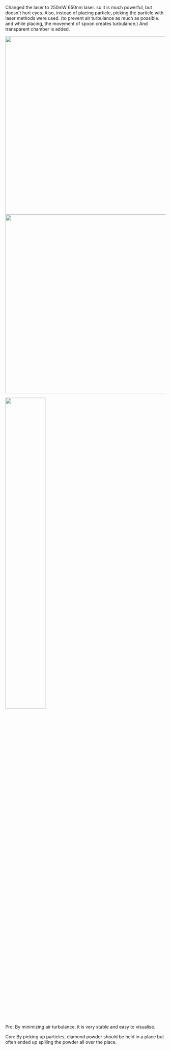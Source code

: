 Changed the laser to 250mW 650nm laser. so it is much powerful, but doesn't hurt eyes.
Also, instead of placing particle, picking the particle with laser methods were used. (to prevent air turbulance as much as possible. and while placing, the movement of spoon creates turbulance.)
And transparent chamber is added.

<img width="560" src="https://github.com/Deckill/OpticalTweezerDemo/blob/main/Project%20Evolution/version%203/PXL_20220317_005810361.MP.jpg?raw=true">

<img width="560" src="https://github.com/Deckill/OpticalTweezerDemo/blob/main/Project%20Evolution/version%203/PXL_20220311_024947191.MP.jpg?raw=true">

[<img src="https://img.youtube.com/vi/k2lR57fg9LA/0.jpg" width="50%">](https://www.youtube.com/watch?v=k2lR57fg9LA)

Pro: 
By minimizing air turbulance, it is very stable and easy to visualise. 

Con:
By picking up particles, diamond powder should be held in a place but often ended up spilling the powder all over the place.

